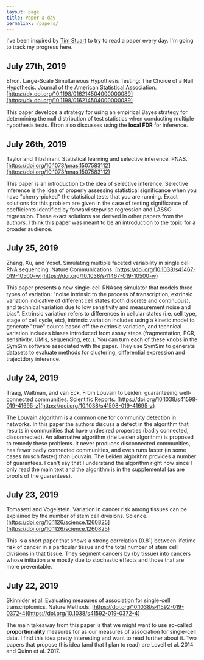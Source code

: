 ```yaml
---
layout: page
title: Paper a day
permalink: /papers/
---
```


I've been inspired by [Tim Stuart](http://timoast.github.io/blog/2016-02-23-papers/) to try to read a paper every day. I'm going to track my progress here.


## July 27th, 2019

Efron. Large-Scale Simultaneous Hypothesis Testing: The Choice of a Null Hypothesis. Journal of the American Statistical Association. [https://dx.doi.org/10.1198/016214504000000089](https://dx.doi.org/10.1198/016214504000000089)

This paper develops a strategy for using an empirical Bayes strategy for determining the null distribution of test statistics when conducting multiple hypothesis tests. Efron also discusses using the **local FDR** for inference.




## July 26th, 2019

Taylor and Tibshirani. Statistical learning and selective inference. PNAS. [https://doi.org/10.1073/pnas.1507583112](https://doi.org/10.1073/pnas.1507583112)

This paper is an introduction to the idea of selective inference. Selective inference is the idea of properly assessing statistical significance when you have "cherry-picked" the statistical tests that you are running. Exact solutions for this problem are given in the case of testing significance of coefficients identified by forward stepwise regression and LASSO regression. These exact solutions are derived in other papers from the authors. I think this paper was meant to be an introduction to the topic for a broader audience.



## July 25, 2019

Zhang, Xu, and Yosef. Simulating multiple faceted variability in single cell RNA sequencing. Nature Communications. [https://doi.org/10.1038/s41467-019-10500-w](https://doi.org/10.1038/s41467-019-10500-w)

This paper presents a new single-cell RNAseq simulator that models three types of variation: "noise intrinsic to the process of transcription, extrinsic variation indicative of different cell states (both discrete and continuous), and technical variation due to low sensitivity and measurement noise and bias". Extrinsic variation refers to differences in cellular states (i.e. cell type, stage of cell cycle, etc), intrinsic variation includes using a kinetic model to generate "true" counts based off the extrinsic variation, and technical variation includes biases introduced from assay steps (fragmentation, PCR, sensitivity, UMIs, sequencing, etc.). You can turn each of these knobs in the SymSim software associated with the paper. They use SymSim to generate datasets to evaluate methods for clustering, differential expression and trajectdory inference.

## July 24, 2019

Traag, Waltman, and van Eck. From Louvain to Leiden: guaranteeing well-connected communities. Scientific Reports. [https://doi.org/10.1038/s41598-019-41695-z](https://doi.org/10.1038/s41598-019-41695-z)

The Louvain algorithm is a common one for community detection in networks. In this paper the authors discuss a defect in the algorithm that results in communities that have undesired properties (badly connected, disconnected). An alternative algorithm (the Leiden algorithm) is proposed to remedy these problems. It never produces disconnected communities, has fewer badly connected communities, and even runs faster (in some cases musch faster) than Louvain. The Leiden algorithm provides a number of guarantees. I can't say that I understand the algorithm right now since I only read the main text and the algorithm is in the supplemental (as are proofs of the guarentees). 

## July 23, 2019

Tomasetti and Vogelstein. Variation in cancer risk among tissues can be explained by the number of stem cell divisions. Science. [https://doi.org/10.1126/science.1260825](https://doi.org/10.1126/science.1260825)

This is a short paper that shows a strong correlation (0.81) between lifetime risk of cancer in a particular tissue and the total number of stem cell divisions in that tissue. They segment cancers by (by tissue) into cancers whose initiation are mostly due to stochastic effects and those that are more preventable.

## July 22, 2019

Skinnider et al. Evaluating measures of association for single-cell transcriptomics. Nature Methods. [https://doi.org/10.1038/s41592-019-0372-4](https://doi.org/10.1038/s41592-019-0372-4)

The main takeaway from this paper is that we might want to use so-called **proportionality** measures for as our measures of association for single-cell data. I find this idea pretty interesting and want to read further about it. Two papers that propose this idea (and that I plan to read) are Lovell et al. 2014 and Quinn et al. 2017.
